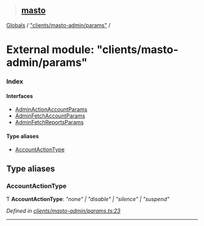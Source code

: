 > ## [masto](../README.md)

[Globals](../globals.md) / ["clients/masto-admin/params"](_clients_masto_admin_params_.md) /

# External module: "clients/masto-admin/params"

### Index

#### Interfaces

* [AdminActionAccountParams](../interfaces/_clients_masto_admin_params_.adminactionaccountparams.md)
* [AdminFetchAccountParams](../interfaces/_clients_masto_admin_params_.adminfetchaccountparams.md)
* [AdminFetchReportsParams](../interfaces/_clients_masto_admin_params_.adminfetchreportsparams.md)

#### Type aliases

* [AccountActionType](_clients_masto_admin_params_.md#accountactiontype)

## Type aliases

###  AccountActionType

Ƭ **AccountActionType**: *"none" | "disable" | "silence" | "suspend"*

*Defined in [clients/masto-admin/params.ts:23](https://github.com/neet/masto.js/blob/80b1796/src/clients/masto-admin/params.ts#L23)*

___